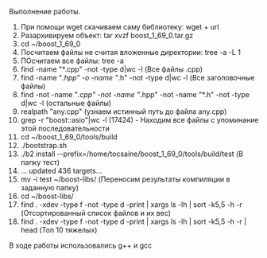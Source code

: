 Выполнение работы.

1. При помощи wget скачиваем саму библиотеку:
wget + url
2. Разархивируем объект: tar xvzf boost_1_69_0.tar.gz
3. cd ~/boost_1_69_0
4. Посчитаем файлы не считая вложенные директории: tree -a -L 1
5. ПОсчитаем все файлы: tree -a
6. find -name "*.cpp" -not -type d|wc -l (Все файлы .срр)
7. find -name "*.hpp" -o -name "*.h" -not -type d|wc -l (Все заголовочные файлы)
8. find -not -name "*.cpp" -not -name "*.hpp" -not -name "*.h" -not -type d|wc -l (остальные файлы)
9. realpath "any.cpp" (узнаем истинный путь до файла any.cpp)
10. grep -r "boost::asio"|wc -l (17424) - Находим все файлы с упоминание этой последовательности
11. cd ~/boost_1_69_0/tools/build
12. ./bootstrap.sh
13. ./b2 install --prefix=/home/tocsaine/boost_1_69_0/tools/build/test (В папку тест)
14. ... updated 436 targets...
15. mv -i test ~/boost-libs/ (Переносим результаты компиляции в заданную папку)
16. cd ~/boost-libs/
17. find . -xdev -type f -not -type d  -print | xargs ls -lh | sort -k5,5 -h -r (Отсортированный список файлов и их вес)
18. find . -xdev -type f -not -type d  -print | xargs ls -lh | sort -k5,5 -h -r | head (Топ 10 тяжелых)

В ходе работы использовались g++ и gcc